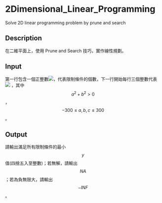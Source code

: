 # 2Dimensional_Linear_Programming
Solve 2D linear programming problem by prune and search

## Description
在二維平面上，使用 Prune and Search 技巧，實作線性規劃。

## Input
第一行包含一個正整數![](http://latex.codecogs.com/gif.latex?n\leq10^5)，代表限制條件的個數，下一行開始每行三個整數代表 
![](http://latex.codecogs.com/gif.latex?ax+by\leqc) ，其中 $$a^2+b^2 > 0 $$，$$-300\leq a, b, c\leq300$$。

## Output
請輸出滿足所有限制條件的最小 $$y$$ 值(四捨五入至整數)；若無解，請輸出 $$NA$$；若為負無限大，請輸出 $$- INF$$。
